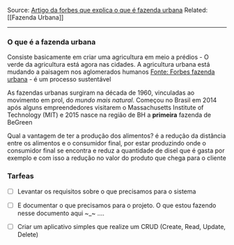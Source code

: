 Source: [Artigo da forbes que explica o que é fazenda urbana](https://forbes.com.br/forbes-collab/2022/03/haroldo-rodrigues-conceito-de-fazenda-urbana-ganha-forca-no-brasil/)
Related: [[Fazenda Urbana]]

---

### O que é a fazenda urbana
Consiste basicamente em criar uma agricultura em meio a prédios - O verde da agricultura está agora nas cidades. A agricultura urbana está mudando a paisagem nos aglomerados humanos [Fonte: Forbes fazenda urbana](https://forbes.com.br/forbes-collab/2022/03/haroldo-rodrigues-conceito-de-fazenda-urbana-ganha-forca-no-brasil/) - é um processo sustentável

As fazendas urbanas surgiram na década de 1960, vinculadas ao movimento em prol, do *mundo mais natural*. Começou no Brasil em 2014 após alguns empreendedores visitarem o Massachusetts Institute of Technology (MIT) e 2015 nasce na região de BH a **primeira** fazenda de BeGreen

Qual a vantagem de ter a produção dos alimentos? é a redução da distância entre os alimentos e o consumidor final, por estar produzindo onde o consumidor final se encontra e reduz a quantidade de disel que é gasta por exemplo e com isso a redução no valor do produto que chega para o cliente

### Tarfeas
- [ ] Levantar os requisitos sobre o que precisamos para o sistema
- [ ] E documentar o que precisamos para o projeto. O que estou fazendo nesse documento aqui ~\_~ ....
- [ ] Criar um aplicativo simples que realize um CRUD (Create, Read, Update, Delete)

